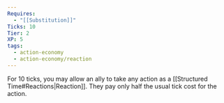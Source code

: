 ```yaml
---
Requires:
  - "[[Substitution]]"
Ticks: 10
Tier: 2
XP: 5
tags:
  - action-economy
  - action-economy/reaction
---
```

For 10 ticks, you may allow an ally to take any action as a [[Structured Time#Reactions|Reaction]]. They pay only half the usual tick cost for the action.